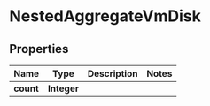 

# NestedAggregateVmDisk


## Properties

Name | Type | Description | Notes
------------ | ------------- | ------------- | -------------
**count** | **Integer** |  | 



